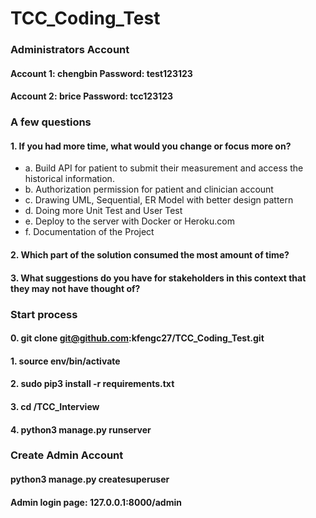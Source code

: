 # TCC_Coding_Test


### Administrators Account
#### Account 1: chengbin  Password: test123123
#### Account 2: brice	Password: tcc123123

### A few questions

#### 1.	If you had more time, what would you change or focus more on?
- a.	Build API for patient to submit their measurement and access the historical information. 
- b.  Authorization permission for patient and clinician account
- c.  Drawing UML, Sequential, ER Model with better design pattern 
- d.  Doing more Unit Test and User Test 
- e.  Deploy to the server with Docker or Heroku.com
- f.	Documentation of the Project 

#### 2.	Which part of the solution consumed the most amount of time?

#### 3.	What suggestions do you have for stakeholders in this context that they may not have thought of?

### Start process

#### 0. git clone git@github.com:kfengc27/TCC_Coding_Test.git

#### 1. source env/bin/activate

#### 2. sudo pip3 install -r requirements.txt

#### 3. cd /TCC_Interview

#### 4. python3 manage.py runserver 

### Create Admin Account

#### python3 manage.py createsuperuser

#### Admin login page: 127.0.0.1:8000/admin



